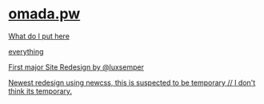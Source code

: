 # <a href=https://omada.pw>omada.pw

What do I put here

everything

First major Site Redesign by @luxsemper

Newest redesign using newcss, this is suspected to be temporary 
// I don't think its temporary.
